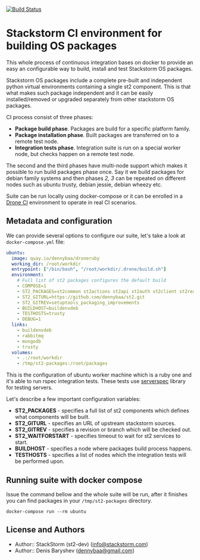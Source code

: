 [![Build Status](http://drone.vos.io/api/badge/github.com/dennybaa/st2-packages/status.svg?branch=master)](http://drone.vos.io/github.com/dennybaa/st2-packages)

# Stackstorm CI environment for building OS packages

This whole process of continuous integration bases on docker to provide an easy an configurable way to build, install and test Stackstorm OS packages.

Stackstorm OS packages include a complete pre-built and independent python virtual environments containing a single st2 component. This is that what makes such package independent and it can be easily installed/removed or upgraded separately from other stackstorm OS packages.

CI process consist of three phases:

 - **Package build phase**. Packages are build for a specific platform family.
 - **Package installation phase**. Built packages are transferred on to a remote test node.
 - **Integration tests phase**. Integration suite is run on a special worker node, but checks happen on a remote test node.

The second and the third phases have multi-node support which makes it possible to run build packages phase once. Say it we build packages for debian family systems and then phases *2, 3* can be repeated on different nodes such as ubuntu trusty, debian jessie, debian wheezy etc.

Suite can be run locally using docker-compose or it can be enrolled in a [Drone CI](https://drone.io/) environment to operate in real CI scenarios.

## Metadata and configuration

We can provide several options to configure our suite, let's take a look at `docker-compose.yml` file:

```yaml
ubuntu:
  image: quay.io/dennybaa/droneruby
  working_dir: /root/workdir
  entrypoint: ["/bin/bash", "/root/workdir/.drone/build.sh"]
  environment:
    # Full list of st2 packages configures the default build
    - COMPOSE=1
    - ST2_PACKAGES=st2common st2actions st2api st2auth st2client st2reactor
    - ST2_GITURL=https://github.com/dennybaa/st2.git
    - ST2_GITREV=setuptools_packaging_improvements
    - BUILDHOST=buildenvdeb
    - TESTHOSTS=trusty
    - DEBUG=1
  links:
    - buildenvdeb
    - rabbitmq
    - mongodb
    - trusty
  volumes:
    - .:/root/workdir
    - /tmp/st2-packages:/root/packages
```

This is the configuration of ubuntu worker machine which is a ruby one and it's able to run rspec integration tests. These tests use [serverspec](http://serverspec.org) library for testing servers.

Let's describe a few important configuration variables:

 - **ST2_PACKAGES** - specifies a full list of st2 components which defines what components will be built.
 - **ST2_GITURL** - specifies an URL of upstream stackstorm sources.
 - **ST2_GITREV** - specifies a revision or branch which will be checked out.
 - **ST2_WAITFORSTART** - specifies timeout to wait for st2 services to start.
 - **BUILDHOST** - specifies a node where packages build process happens.
 - **TESTHOSTS** - specifies a list of nodes which the integration tests will be performed upon.

## Running suite with docker compose

Issue the command bellow and the whole suite will be run, after it finishes you can find packages in your `/tmp/st2-packages` directory.
```
docker-compose run --rm ubuntu
```

## License and Authors

* Author:: StackStorm (st2-dev) (<info@stackstorm.com>)
* Author:: Denis Baryshev (<dennybaa@gmail.com>)
